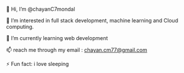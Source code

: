 👋 Hi, I’m @chayanC7mondal

👀 I’m interested in full stack development, machine learning and Cloud computing.

🌱 I’m currently learning web development

📫 reach me through my email : chayan.cm77@gmail.com

⚡ Fun fact: i love sleeping

